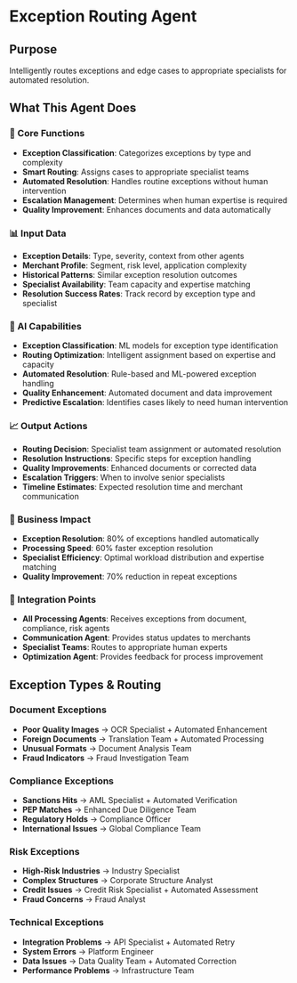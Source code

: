 # Exception Routing Agent

## Purpose
Intelligently routes exceptions and edge cases to appropriate specialists for automated resolution.

## What This Agent Does

### 🎯 Core Functions
- **Exception Classification**: Categorizes exceptions by type and complexity
- **Smart Routing**: Assigns cases to appropriate specialist teams
- **Automated Resolution**: Handles routine exceptions without human intervention
- **Escalation Management**: Determines when human expertise is required
- **Quality Improvement**: Enhances documents and data automatically

### 📊 Input Data
- **Exception Details**: Type, severity, context from other agents
- **Merchant Profile**: Segment, risk level, application complexity
- **Historical Patterns**: Similar exception resolution outcomes
- **Specialist Availability**: Team capacity and expertise matching
- **Resolution Success Rates**: Track record by exception type and specialist

### 🤖 AI Capabilities
- **Exception Classification**: ML models for exception type identification
- **Routing Optimization**: Intelligent assignment based on expertise and capacity
- **Automated Resolution**: Rule-based and ML-powered exception handling
- **Quality Enhancement**: Automated document and data improvement
- **Predictive Escalation**: Identifies cases likely to need human intervention

### 📈 Output Actions
- **Routing Decision**: Specialist team assignment or automated resolution
- **Resolution Instructions**: Specific steps for exception handling
- **Quality Improvements**: Enhanced documents or corrected data
- **Escalation Triggers**: When to involve senior specialists
- **Timeline Estimates**: Expected resolution time and merchant communication

### 🎯 Business Impact
- **Exception Resolution**: 80% of exceptions handled automatically
- **Processing Speed**: 60% faster exception resolution
- **Specialist Efficiency**: Optimal workload distribution and expertise matching
- **Quality Improvement**: 70% reduction in repeat exceptions

### 🔗 Integration Points
- **All Processing Agents**: Receives exceptions from document, compliance, risk agents
- **Communication Agent**: Provides status updates to merchants
- **Specialist Teams**: Routes to appropriate human experts
- **Optimization Agent**: Provides feedback for process improvement

## Exception Types & Routing

### **Document Exceptions**
- **Poor Quality Images** → OCR Specialist + Automated Enhancement
- **Foreign Documents** → Translation Team + Automated Processing
- **Unusual Formats** → Document Analysis Team
- **Fraud Indicators** → Fraud Investigation Team

### **Compliance Exceptions**
- **Sanctions Hits** → AML Specialist + Automated Verification
- **PEP Matches** → Enhanced Due Diligence Team
- **Regulatory Holds** → Compliance Officer
- **International Issues** → Global Compliance Team

### **Risk Exceptions**
- **High-Risk Industries** → Industry Specialist
- **Complex Structures** → Corporate Structure Analyst
- **Credit Issues** → Credit Risk Specialist + Automated Assessment
- **Fraud Concerns** → Fraud Analyst

### **Technical Exceptions**
- **Integration Problems** → API Specialist + Automated Retry
- **System Errors** → Platform Engineer
- **Data Issues** → Data Quality Team + Automated Correction
- **Performance Problems** → Infrastructure Team